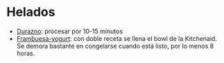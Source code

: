 # Helados

- [Durazno](https://www.seriouseats.com/recipes/2012/07/easy-peach-sorbet-recipe.html): procesar por 10-15 minutos
- [Frambuesa-yogurt](https://www.google.com/search?client=safari&rls=en&q=raspberry+yogurt+ice+cream&ie=UTF-8&oe=UTF-8): con doble receta se llena el bowl de la Kitchenaid. Se demora bastante en congelarse cuando está listo, por lo menos 8 horas.
